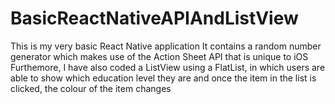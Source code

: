 # BasicReactNativeAPIAndListView
This is my very basic React Native application
It contains a random number generator which makes use of the Action Sheet API that is unique to iOS
Furthemore, I have also coded a ListView using a FlatList, in which users are able to show which education level they are and once the item in the list is clicked, the colour of the item changes
